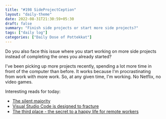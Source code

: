 ```yaml
---
title: "#198 SideProjectCeption"
layout: "daily-theme"
date: 2022-08-31T21:30:59+05:30
draft: false
summary: "Finish side projects or start more side projects?"
tags: ["daily log"]
categories: ["Daily Dose of Pottekkat"]
---
```


Do you also face this issue where you start working on more side projects instead of completing the ones you already started?

I've been picking up more projects recently, spending a lot more time in front of the computer than before. It works because I'm procrastinating from work with more work. So, at any given time, I'm working. No Netflix, no video games.

Interesting reads for today:

* [The silent majority](https://vadimkravcenko.com/shorts/the-silent-majority/)
* [Visual Studio Code is designed to fracture](https://ghuntley.com/fracture/)
* [The third place - the secret to a happy life for remote workers](https://mikebifulco.com/posts/remote-work-and-the-third-place)

